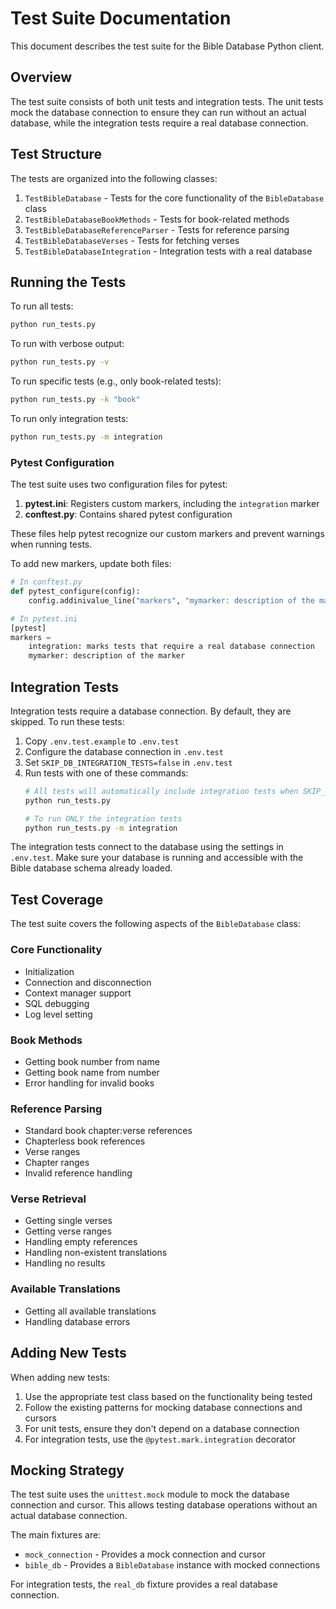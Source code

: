 # Test Suite Documentation

This document describes the test suite for the Bible Database Python client.

## Overview

The test suite consists of both unit tests and integration tests. The unit tests
mock the database connection to ensure they can run without an actual database,
while the integration tests require a real database connection.

## Test Structure

The tests are organized into the following classes:

1. `TestBibleDatabase` - Tests for the core functionality of the `BibleDatabase` class
2. `TestBibleDatabaseBookMethods` - Tests for book-related methods
3. `TestBibleDatabaseReferenceParser` - Tests for reference parsing
4. `TestBibleDatabaseVerses` - Tests for fetching verses
5. `TestBibleDatabaseIntegration` - Integration tests with a real database

## Running the Tests

To run all tests:
```bash
python run_tests.py
```

To run with verbose output:
```bash
python run_tests.py -v
```

To run specific tests (e.g., only book-related tests):
```bash
python run_tests.py -k "book"
```

To run only integration tests:
```bash
python run_tests.py -m integration
```

### Pytest Configuration

The test suite uses two configuration files for pytest:

1. **pytest.ini**: Registers custom markers, including the `integration` marker
2. **conftest.py**: Contains shared pytest configuration 

These files help pytest recognize our custom markers and prevent warnings when running tests.

To add new markers, update both files:
```python
# In conftest.py
def pytest_configure(config):
    config.addinivalue_line("markers", "mymarker: description of the marker")

# In pytest.ini
[pytest]
markers =
    integration: marks tests that require a real database connection
    mymarker: description of the marker
```

## Integration Tests

Integration tests require a database connection. By default, they are skipped.
To run these tests:

1. Copy `.env.test.example` to `.env.test`
2. Configure the database connection in `.env.test`
3. Set `SKIP_DB_INTEGRATION_TESTS=false` in `.env.test`
4. Run tests with one of these commands:
   ```bash
   # All tests will automatically include integration tests when SKIP_DB_INTEGRATION_TESTS=false
   python run_tests.py
   
   # To run ONLY the integration tests
   python run_tests.py -m integration
   ```

The integration tests connect to the database using the settings in `.env.test`.
Make sure your database is running and accessible with the Bible database schema
already loaded.

## Test Coverage

The test suite covers the following aspects of the `BibleDatabase` class:

### Core Functionality
- Initialization
- Connection and disconnection
- Context manager support
- SQL debugging
- Log level setting

### Book Methods
- Getting book number from name
- Getting book name from number
- Error handling for invalid books

### Reference Parsing
- Standard book chapter:verse references
- Chapterless book references
- Verse ranges
- Chapter ranges
- Invalid reference handling

### Verse Retrieval
- Getting single verses
- Getting verse ranges
- Handling empty references
- Handling non-existent translations
- Handling no results

### Available Translations
- Getting all available translations
- Handling database errors

## Adding New Tests

When adding new tests:

1. Use the appropriate test class based on the functionality being tested
2. Follow the existing patterns for mocking database connections and cursors
3. For unit tests, ensure they don't depend on a database connection
4. For integration tests, use the `@pytest.mark.integration` decorator

## Mocking Strategy

The test suite uses the `unittest.mock` module to mock the database connection and cursor.
This allows testing database operations without an actual database connection.

The main fixtures are:

- `mock_connection` - Provides a mock connection and cursor
- `bible_db` - Provides a `BibleDatabase` instance with mocked connections

For integration tests, the `real_db` fixture provides a real database connection.
